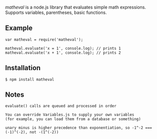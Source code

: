_matheval_ is a node.js library that evaluates simple math expressions.
Supports variables, parentheses, basic functions.

## Example

    var matheval = require('matheval');

    matheval.evaluate('x = 1', console.log); // prints 1
    matheval.evaluate('x + 1', console.log); // prints 2

## Installation

    $ npm install matheval

## Notes
    evaluate() calls are queued and processed in order

    You can override Variables.js to supply your own variables
    (for example, you can load them from a database or something)

    unary minus is higher precedence than exponentiation, so -1^-2 === (-1)^(-2), not -(1^(-2))

